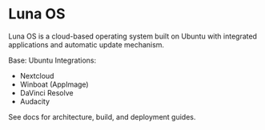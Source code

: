 # Luna OS

Luna OS is a cloud-based operating system built on Ubuntu with integrated applications and automatic update mechanism.

Base: Ubuntu
Integrations:
- Nextcloud
- Winboat (AppImage)
- DaVinci Resolve
- Audacity 

See docs for architecture, build, and deployment guides.